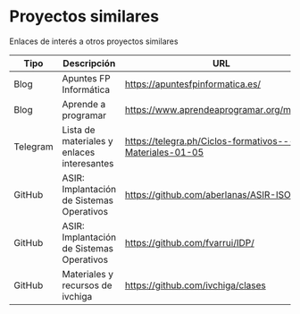 
# Proyectos similares

Enlaces de interés a otros proyectos similares

| Tipo     | Descripción            | URL                              |
| -------- | ---------------------- | -------------------------------- |
| Blog     | Apuntes FP Informática | https://apuntesfpinformatica.es/ |
| Blog     | Aprende a programar    | https://www.aprendeaprogramar.org/moodle/ |
| Telegram | Lista de materiales y enlaces interesantes | https://telegra.ph/Ciclos-formativos---Materiales-01-05 |
| GitHub   | ASIR: Implantación de Sistemas Operativos | https://github.com/aberlanas/ASIR-ISO |
| GitHub   | ASIR: Implantación de Sistemas Operativos | https://github.com/fvarrui/IDP/ |
| GitHub   | Materiales y recursos de ivchiga | https://github.com/ivchiga/clases |
